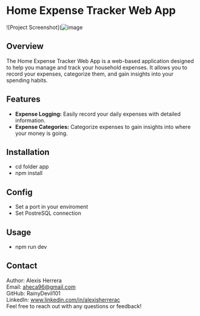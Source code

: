 # Home Expense Tracker Web App

![Project Screenshot](![image](https://github.com/RainyDevil101/rnm-project-backend/assets/87914235/c72520a3-9a8f-46b9-be2e-527d1bdb5f9e)

## Overview

The Home Expense Tracker Web App is a web-based application designed to help you manage and track your household expenses. It allows you to record your expenses, categorize them, and gain insights into your spending habits.

## Features

- **Expense Logging:** Easily record your daily expenses with detailed information.
- **Expense Categories:** Categorize expenses to gain insights into where your money is going.

## Installation

- cd folder app
- npm install

## Config

- Set a port in your enviroment
- Set PostreSQL connection

## Usage
- npm run dev


## Contact  
Author: Alexis Herrera  
Email: aheca96@gmail.com  
GitHub: RainyDevil101  
LinkedIn: www.linkedin.com/in/alexisherrerac  
Feel free to reach out with any questions or feedback!
